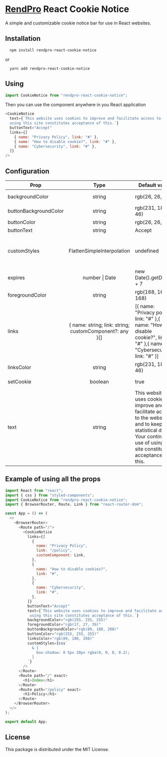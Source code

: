 # [RendPro](https://rendpro.com) React Cookie Notice

A simple and customizable cookie notice bar for use in React websites.

## Installation

```shell
  npm install rendpro-react-cookie-notice
```

or

```shell
  yarn add rendpro-react-cookie-notice
```

## Using

```js
import CookieNotice from "rendpro-react-cookie-notice";
```

Then you can use the component anywhere in you React application

```js
<CookieNotice
  text={`This website uses cookies to improve and facilitate access to the website and to keep statistical data. Your continued use of
  using this site constitutes acceptance of this.`}
  buttonText="Accept"
  links={[
    { name: "Privacy Policy", link: "#" },
    { name: "How to disable cookie?", link: "#" },
    { name: "Cybersecurity", link: "#" },
  ]}
/>
```

## Configuration

| Prop                  |                          Type                           | Default value                                                                                                                                                                 | Description                                                                                                                     |
| --------------------- | :-----------------------------------------------------: | ----------------------------------------------------------------------------------------------------------------------------------------------------------------------------- | ------------------------------------------------------------------------------------------------------------------------------- |
| backgroundColor       |                         string                          | rgb(26, 26, 24)                                                                                                                                                               | Banner background color                                                                                                         |
| buttonBackgroundColor |                         string                          | rgb(231, 181, 46)                                                                                                                                                             | Button background color                                                                                                         |
| buttonColor           |                         string                          | rgb(26, 26, 24)                                                                                                                                                               | Button color                                                                                                                    |
| buttonText            |                         string                          | Accept                                                                                                                                                                        | Button text                                                                                                                     |
| customStyles          |               FlattenSimpleInterpolation                | undefined                                                                                                                                                                     | Custom styles for banner using css`` function from styled-components                                                            |
| expires               |                     number \| Date                      | new Date().getDate() + 7                                                                                                                                                      | Cookie expiration date                                                                                                          |
| foregroundColor       |                         string                          | rgb(168, 168, 168)                                                                                                                                                            | Banner text color                                                                                                               |
| links                 | { name: string; link: string; customComponent?: any }[] | [{ name: "Privacy policy", link: "#" },{ name: "How to disable cookie?", link: "#" },{ name: "Cybersecurity", link: "#" }]                                                    | Links in banner. You can use customComponent e.g. to use Link component from Gatsby or React Router Dom instead of regular link |
| linksColor            |                         string                          | rgb(231, 181, 46)                                                                                                                                                             | Banner links color                                                                                                              |
| setCookie             |                         boolean                         | true                                                                                                                                                                          | Whether or not to set a cookie                                                                                                  |
| text                  |                         string                          | This website uses cookies to improve and facilitate access to the website and to keep statistical data. Your continued use of using this site constitutes acceptance of this. | Banner text                                                                                                                     |

## Example of using all the props

```js
import React from "react";
import { css } from "styled-components";
import CookieNotice from "rendpro-react-cookie-notice";
import { BrowserRouter, Route, Link } from "react-router-dom";

const App = () => (
  <>
    <BrowserRouter>
      <Route path="/">
        <CookieNotice
          links={[
            {
              name: "Privacy Policy",
              link: "/policy",
              customComponent: Link,
            },
            {
              name: "How to disable cookies?",
              link: "#",
            },
            {
              name: "Cybersecurity",
              link: "#",
            },
          ]}
          buttonText="Accept"
          text={`This website uses cookies to improve and facilitate access to the website and to keep statistical data. Your continued use of
           using this site constitutes acceptance of this.`}
          backgroundColor="rgb(255, 255, 255)"
          foregroundColor="rgb(17, 27, 39)"
          buttonBackgroundColor="rgb(89, 180, 208)"
          buttonColor="rgb(255, 255, 255)"
          linksColor="rgb(89, 180, 208)"
          customStyles={css`
            & {
              box-shadow: 0 5px 20px rgba(0, 0, 0, 0.2);
            }
          `}
        />
      </Route>
      <Route path="/" exact>
        <h1>Index</h1>
      </Route>
      <Route path="/policy" exact>
        <h1>Policy</h1>
      </Route>
    </BrowserRouter>
  </>
);

export default App;
```

## License

This package is distributed under the MIT License.
